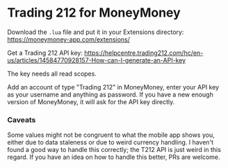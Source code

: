 # Trading 212 for MoneyMoney

Download the `.lua` file and put it in your Extensions directory: https://moneymoney-app.com/extensions/

Get a Trading 212 API key: https://helpcentre.trading212.com/hc/en-us/articles/14584770928157-How-can-I-generate-an-API-key

The key needs all read scopes.

Add an account of type "Trading 212" in MoneyMoney, enter your API key as your username and anything as password.
If you have a new enough version of MoneyMoney, it will ask for the API key directly.

### Caveats

Some values might not be congruent to what the mobile app shows you, either due to data staleness or due to weird currency handling. I haven't found a good way to handle this correctly; the T212 API is just weird in this regard. If you have an idea on how to handle this better, PRs are welcome.
